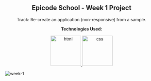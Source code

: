 <p><h2 align="center" dir="auto"><b>Epicode School - Week 1 Project</b></h2></p>
<p align="center" dir="auto">Track: Re-create an application (non-responsive) from a sample.</p>

<p align="center" dir="auto"><b>Technologies Used:</b></p>
<p align="center" dir="auto"> 
  <a href="https://github.com/GianlucaGallone/Project--W1-D5--HTML-CSS" target="_blank" rel="nofollow"> 
  <img src="https://user-images.githubusercontent.com/77717069/175134208-91262e59-9bd3-4422-834b-7ac61e39f69b.png" alt="html" width="100">
  </a> 
  <a href="https://https://github.com/GianlucaGallone/Project--W1-D5--HTML-CSS" rel="nofollow"> 
  <img src="https://user-images.githubusercontent.com/77717069/175133810-c0973abd-fe2b-4acb-ad31-ea1dc552e938.png" alt="css" width="100">
  </a> 
</p>

![week-1](https://user-images.githubusercontent.com/77717069/175143626-e0e088d8-27e5-44fd-8f64-11bec741120d.gif)
